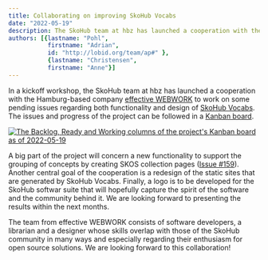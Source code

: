 ```yaml
---
title: Collaborating on improving SkoHub Vocabs
date: "2022-05-19"
description: The SkoHub team at hbz has launched a cooperation with the Hamburg-based company effective WEBWORK to work on some pending issues regarding both functionality and design of SkoHub Vocabs.
authors: [{lastname: "Pohl",
           firstname: "Adrian",
           id: "http://lobid.org/team/ap#" },
           {lastname: "Christensen",
           firstname: "Anne"}]
---
```


In a kickoff workshop, the SkoHub team at hbz has launched a cooperation with the Hamburg-based company [effective WEBWORK](https://www.effective-webwork.de/) to work on some pending issues regarding both functionality and design of [SkoHub Vocabs](https://github.com/skohub-io/skohub-vocabs). The issues and progress of the project can be followed in a [Kanban board](https://github.com/orgs/skohub-io/projects/2).

[![The Backlog, Ready and Working columns of the project's Kanban board as of 2022-05-19](/kanban.png)](https://github.com/orgs/skohub-io/projects/2)

A big part of the project will concern a new functionality to support the grouping of concepts by creating SKOS collection pages ([Issue #159](https://github.com/skohub-io/skohub-vocabs/issues/159)). Another central goal of the cooperation is a redesign of the static sites that are generated by SkoHub Vocabs. Finally, a logo is to be developed for the SkoHub softwar suite that will hopefully capture the spirit of the software and the community behind it. We are looking forward to presenting the results within the next months.
 
The team from effective WEBWORK consists of software developers, a librarian and a designer whose skills overlap with those of the SkoHub community in many ways and especially regarding their enthusiasm for open source solutions. We are looking forward to this collaboration!